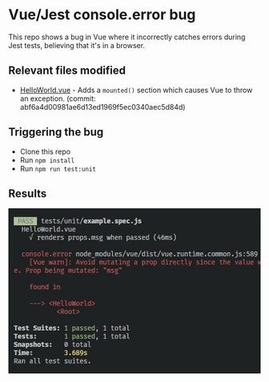 # Vue/Jest console.error bug

This repo shows a bug in Vue where it incorrectly catches errors during Jest tests, believing that it's in a browser.

## Relevant files modified
* [HelloWorld.vue](https://github.com/chris-sorrells/vue-jest-console-error-bug/blob/master/src/components/HelloWorld.vue) - Adds a `mounted()` section which causes Vue to throw an exception. (commit: abf6a4d00981ae6d13ed1969f5ec0340aec5d84d)

## Triggering the bug
- Clone this repo
- Run `npm install`
- Run `npm run test:unit`

## Results
![Alt text](readme/bug.jpg)

